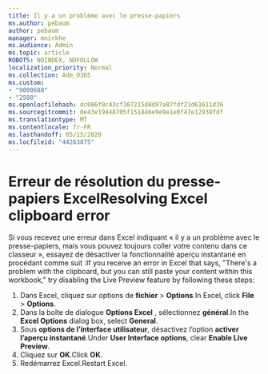 ```yaml
---
title: Il y a un problème avec le presse-papiers
ms.author: pebaum
author: pebaum
manager: mnirkhe
ms.audience: Admin
ms.topic: article
ROBOTS: NOINDEX, NOFOLLOW
localization_priority: Normal
ms.collection: Adm_O365
ms.custom:
- "9000688"
- "2580"
ms.openlocfilehash: dc086f0c43cf307215d8d97a87fdf21d61611d36
ms.sourcegitcommit: 0e43e19448705f151846e9e9e1e0f47e12938fdf
ms.translationtype: MT
ms.contentlocale: fr-FR
ms.lasthandoff: 05/15/2020
ms.locfileid: "44263875"
---
```

# <a name="resolving-excel-clipboard-error"></a><span data-ttu-id="f0dd6-102">Erreur de résolution du presse-papiers Excel</span><span class="sxs-lookup"><span data-stu-id="f0dd6-102">Resolving Excel clipboard error</span></span>

<span data-ttu-id="f0dd6-103">Si vous recevez une erreur dans Excel indiquant « il y a un problème avec le presse-papiers, mais vous pouvez toujours coller votre contenu dans ce classeur », essayez de désactiver la fonctionnalité aperçu instantané en procédant comme suit :</span><span class="sxs-lookup"><span data-stu-id="f0dd6-103">If you receive an error in Excel that says, "There's a problem with the clipboard, but you can still paste your content within this workbook," try disabling the Live Preview feature by following these steps:</span></span>

1. <span data-ttu-id="f0dd6-104">Dans Excel, cliquez sur options de **fichier**  >  **Options**.</span><span class="sxs-lookup"><span data-stu-id="f0dd6-104">In Excel, click **File** > **Options**.</span></span>
3. <span data-ttu-id="f0dd6-105">Dans la boîte de dialogue **Options Excel** , sélectionnez **général**.</span><span class="sxs-lookup"><span data-stu-id="f0dd6-105">In the **Excel Options** dialog box, select **General**.</span></span>
4. <span data-ttu-id="f0dd6-106">Sous **options de l’interface utilisateur**, désactivez l’option **activer l’aperçu instantané**.</span><span class="sxs-lookup"><span data-stu-id="f0dd6-106">Under **User Interface options**, clear **Enable Live Preview**.</span></span>
5. <span data-ttu-id="f0dd6-107">Cliquez sur **OK**.</span><span class="sxs-lookup"><span data-stu-id="f0dd6-107">Click **OK**.</span></span>
6. <span data-ttu-id="f0dd6-108">Redémarrez Excel.</span><span class="sxs-lookup"><span data-stu-id="f0dd6-108">Restart Excel.</span></span>
